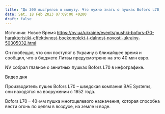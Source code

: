 ```yaml
---
title: "До 300 выстрелов в минуту. Что нужно знать о пушках Bofors L70, которые пообещала передать Украине Литва — инфографика NV"
date: Sat, 18 Feb 2023 07:09:00 +0200
draft: false
---
```

Источник: Новое Время https://nv.ua/ukraine/events/pushki-bofors-l70-harakteristiki-effektivnost-boekomplekt-i-dalnost-novosti-ukrainy-50305032.html


Он пообещал, что они поступят в Украину в ближайшее время и сообщил, что в бюджете Литвы предусмотрено на это 40 млн евро.

NV собрал главное о зенитных пушках Bofors L70 в инфографике.

  Видео дня   

Производитель пушек Bofors L70 – шведская компания BAE Systems, они находятся на вооружении с 1952 года.

Bofors L70 – 40-мм пушка многоцелевого назначения, которая способна вести огонь по целям в воздухе, на земле и воде.
